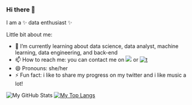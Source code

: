 ### Hi there 👋


I am a ✨ data enthusiast ✨

Little bit about me:

- 🌱 I’m currently learning about data science, data analyst, machine learning, data engineering, and back-end
- 📫 How to reach me: you can contact me on [![](https://img.shields.io/badge/LinkedIn-0077B5?style=for-the-badge&logo=linkedin&logoColor=white)](https://www.linkedin.com/in/sitifatimatuzzahro/) or [![t](https://img.shields.io/badge/Twitter-1DA1F2?style=for-the-badge&logo=twitter&logoColor=white)](https://twitter.com/sfzzahroo)
- 😄 Pronouns: she/her
- ⚡ Fun fact: i like to share my progress on my twitter and i like music a lot!


![My GitHub Stats](https://github-readme-stats.vercel.app/api?username=sitifatim&show_icons=true&theme=dark&count_private=True&line_height=20) [![My Top Langs](https://github-readme-stats.vercel.app/api/top-langs/?username=sitifatim&count_private=True&layout=compact&theme=dark)](https://github.com/sitifatim/github-readme-stats)

